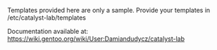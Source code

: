 Templates provided here are only a sample. Provide your templates in /etc/catalyst-lab/templates

Documentation available at: https://wiki.gentoo.org/wiki/User:Damiandudycz/catalyst-lab
